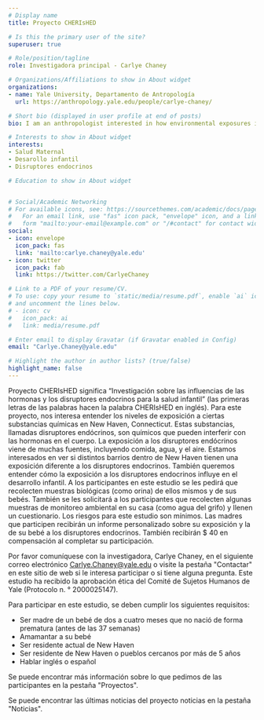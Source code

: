 ```yaml
---
# Display name
title: Proyecto CHERIsHED 

# Is this the primary user of the site?
superuser: true

# Role/position/tagline
role: Investigadora principal - Carlye Chaney 

# Organizations/Affiliations to show in About widget
organizations:
- name: Yale University, Departamento de Antropología
  url: https://anthropology.yale.edu/people/carlye-chaney/

# Short bio (displayed in user profile at end of posts)
bio: I am an anthropologist interested in how environmental exposures influence maternal and infant health.

# Interests to show in About widget
interests:
- Salud Maternal 
- Desarollo infantil
- Disruptores endocrinos

# Education to show in About widget


# Social/Academic Networking
# For available icons, see: https://sourcethemes.com/academic/docs/page-builder/#icons
#   For an email link, use "fas" icon pack, "envelope" icon, and a link in the
#   form "mailto:your-email@example.com" or "/#contact" for contact widget.
social:
- icon: envelope
  icon_pack: fas
  link: 'mailto:carlye.chaney@yale.edu'
- icon: twitter
  icon_pack: fab
  link: https://twitter.com/CarlyeChaney

# Link to a PDF of your resume/CV.
# To use: copy your resume to `static/media/resume.pdf`, enable `ai` icons in `params.toml`, 
# and uncomment the lines below.
# - icon: cv
#   icon_pack: ai
#   link: media/resume.pdf

# Enter email to display Gravatar (if Gravatar enabled in Config)
email: "Carlye.Chaney@yale.edu"

# Highlight the author in author lists? (true/false)
highlight_name: false
---
```


Proyecto CHERIsHED significa “Investigación sobre las influencias de las hormonas y los disruptores endocrinos para la salud infantil” (las primeras letras de las palabras hacen la palabra CHERIsHED en inglés). Para este proyecto, nos interesa entender los niveles de exposición a ciertas substancias químicas en New Haven, Connecticut. Estas substancias, llamadas disruptores endócrinos, son químicos que pueden interferir con las hormonas en el cuerpo. La exposición a los disruptores endócrinos viene de muchas fuentes, incluyendo comida, agua, y el aire. Estamos interesados en ver si distintos barrios dentro de New Haven tienen una exposición diferente a los disruptores endocrinos. También queremos entender  cómo la exposición a los disruptores endocrinos influye en el desarrollo infantil. A los participantes en este estudio se les pedirá que recolecten muestras biológicas (como orina) de ellos mismos y de sus bebés. También se les solicitará a los participantes que recolecten algunas muestras de monitoreo ambiental en su casa (como agua del grifo) y llenen un cuestionario. Los riesgos para este estudio son mínimos. Las madres que participen recibirán un informe personalizado sobre su exposición y la de su bebé a los disruptores endocrinos. También recibirán $ 40 en compensación al completar su participación. 

Por favor comuníquese con la investigadora, Carlye Chaney, en el siguiente correo electrónico Carlye.Chaney@yale.edu o visite la pestaña "Contactar" en este sitio de web si le interesa participar o si tiene alguna pregunta. Este estudio ha recibido la aprobación ética del Comité de Sujetos Humanos de Yale (Protocolo n. ° 2000025147).

Para participar en este estudio, se deben cumplir los siguientes requisitos:
- Ser madre de un bebé de dos a cuatro meses que no nació de forma prematura (antes de las 37 semanas)
- Amamantar a su bebé
- Ser residente actual de New Haven
- Ser residente de New Haven o pueblos cercanos por más de 5 años
- Hablar inglés o español


Se puede encontrar más información sobre lo que pedimos de las participantes en la pestaña "Proyectos".

Se puede encontrar las últimas noticias del proyecto noticias en la pestaña "Noticias".




